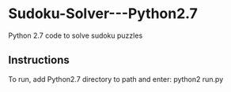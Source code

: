 # Sudoku-Solver---Python2.7
Python 2.7 code to solve sudoku puzzles

## Instructions
To run, add Python2.7 directory to path and enter:
python2 run.py

